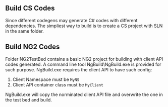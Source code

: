 

## Build CS Codes

Since different codegens may generate C# codes with different dependencies. The simpliest way to build is to create a CS project with SLN in the same folder.

## Build NG2 Codes

Folder NG2TestBed contains a basic NG2 project for building with client API codes generated. A command line tool NgBuild\NgBuild.exe is provided for such purpose. NgBuild.exe requires the client API to have such config:
1. Client Namespace must be `MyNS`
2. Client API container class must be `MyClient`

NgBuild.exe will copy the norminated client API file and overwrite the one in the test bed and build.